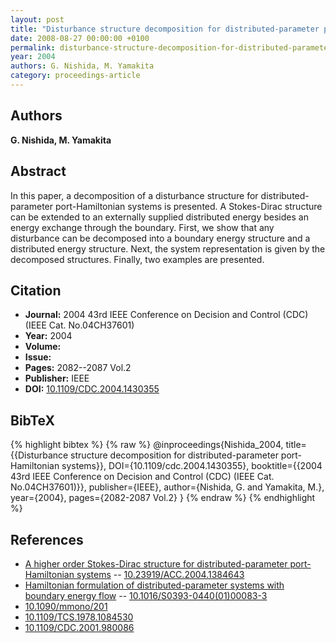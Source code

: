 ```yaml
---
layout: post
title: "Disturbance structure decomposition for distributed-parameter port-Hamiltonian systems"
date: 2008-08-27 00:00:00 +0100
permalink: disturbance-structure-decomposition-for-distributed-parameter-port-hamiltonian-systems
year: 2004
authors: G. Nishida, M. Yamakita
category: proceedings-article
---
```

 
## Authors
**G. Nishida, M. Yamakita**
 
## Abstract
In this paper, a decomposition of a disturbance structure for distributed-parameter port-Hamiltonian systems is presented. A Stokes-Dirac structure can be extended to an externally supplied distributed energy besides an energy exchange through the boundary. First, we show that any disturbance can be decomposed into a boundary energy structure and a distributed energy structure. Next, the system representation is given by the decomposed structures. Finally, two examples are presented.
 
## Citation
- **Journal:** 2004 43rd IEEE Conference on Decision and Control (CDC) (IEEE Cat. No.04CH37601)
- **Year:** 2004
- **Volume:** 
- **Issue:** 
- **Pages:** 2082--2087 Vol.2
- **Publisher:** IEEE
- **DOI:** [10.1109/CDC.2004.1430355](https://doi.org/10.1109/CDC.2004.1430355)
 
## BibTeX
{% highlight bibtex %}
{% raw %}
@inproceedings{Nishida_2004,
  title={{Disturbance structure decomposition for distributed-parameter port-Hamiltonian systems}},
  DOI={10.1109/cdc.2004.1430355},
  booktitle={{2004 43rd IEEE Conference on Decision and Control (CDC) (IEEE Cat. No.04CH37601)}},
  publisher={IEEE},
  author={Nishida, G. and Yamakita, M.},
  year={2004},
  pages={2082-2087 Vol.2}
}
{% endraw %}
{% endhighlight %}
 
## References
- [A higher order Stokes-Dirac structure for distributed-parameter port-Hamiltonian systems](a-higher-order-stokes-dirac-structure-for-distributed-parameter-port-hamiltonian-systems) -- [10.23919/ACC.2004.1384643](https://doi.org/10.23919/ACC.2004.1384643)
- [Hamiltonian formulation of distributed-parameter systems with boundary energy flow](hamiltonian-formulation-of-distributed-parameter-systems-with-boundary-energy-flow) -- [10.1016/S0393-0440(01)00083-3](https://doi.org/10.1016/S0393-0440(01)00083-3)
- [10.1090/mmono/201](https://doi.org/10.1090/mmono/201)
- [10.1109/TCS.1978.1084530](https://doi.org/10.1109/TCS.1978.1084530)
- [10.1109/CDC.2001.980086](https://doi.org/10.1109/CDC.2001.980086)

